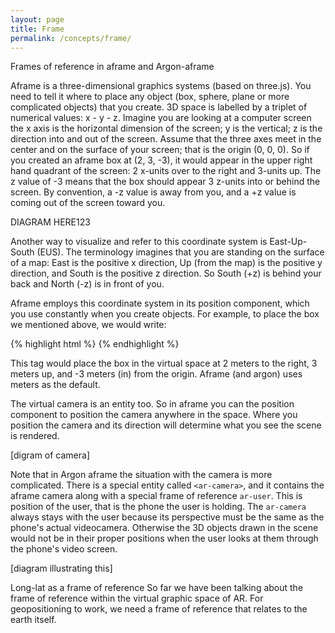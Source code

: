 ```yaml
---
layout: page 
title: Frame  
permalink: /concepts/frame/
---
```


Frames of reference in aframe and Argon-aframe

Aframe is a three-dimensional graphics systems (based on three.js). You need to tell it where to place any object (box, sphere, plane or more complicated objects) that you create. 3D space is labelled by a triplet of numerical values: x - y - z.  Imagine you  are looking at a computer screen the x axis is the horizontal dimension of the screen; y is the vertical; z is the direction into and out of the screen. Assume that the three axes meet in the center and on the surface of your screen; that is the origin (0, 0, 0).  So if you created an aframe box at (2, 3, -3), it would appear in the upper right hand quadrant of the screen: 2 x-units over to the right and 3-units up. The z value of -3 means that the box should appear 3 z-units into or behind the screen. By convention, a -z value is away from you, and a +z value is coming out of the screen toward you.

DIAGRAM HERE123

Another way to visualize and refer to this coordinate system is East-Up-South (EUS). The terminology imagines that you are standing on the surface of a map: East is the positive x direction, Up (from the map) is the positive y direction, and South is the positive z direction. So South (+z) is behind your back and North (-z) is in front of you.

Aframe employs this coordinate system in its position component, which you use constantly when you create objects. For example, to place the box we mentioned above, we would write:

{% highlight html %}
<a-box position="2 3 -3"></a-box>
{% endhighlight %}

This tag would place the box in the virtual space at 2 meters to the right, 3 meters up, and -3 meters (in) from the origin. Aframe (and argon) uses meters as the default.

The virtual camera is an entity too. So in aframe you can the position component to position the camera anywhere in the space. Where you position the camera and its direction will determine what you see the scene is rendered. 

[digram of camera] 

Note that in Argon aframe the situation with the camera is more complicated. There is a special entity called `<ar-camera>`, and it contains the aframe camera along with a special frame of reference `ar-user`. This is position of the user, that is the phone the user is holding. The `ar-camera` always stays with the user because its perspective must be the same as the phone's actual videocamera. Otherwise the 3D objects drawn in the scene would not be in their proper positions when the user looks at them through the phone's video screen.

[diagram illustrating this]  

Long-lat as a frame of reference 
So far we have been talking about the frame of reference within the virtual graphic space of AR. For geopositioning to work, we need a frame of reference that relates to the earth itself. 